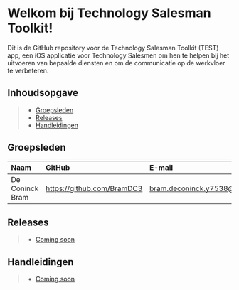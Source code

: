 # Welkom bij Technology Salesman Toolkit!

Dit is de GitHub repository voor de Technology Salesman Toolkit (TEST) app, een iOS applicatie voor Technology Salesmen om hen te helpen bij het uitvoeren van bepaalde diensten en om de communicatie op de werkvloer te verbeteren.

## Inhoudsopgave

> - [Groepsleden](#groepsleden)
> - [Releases](#releases)
> - [Handleidingen](#handleidingen)


## Groepsleden

| Naam     | GitHub                        | E-mail                               |
| :---     | :---                          | :---                                |
| De Coninck Bram | <https://github.com/BramDC3> | [bram.deconinck.y7538@student.hogent.be](mailto:bram.deconinck.y7538@student.hogent.be) |

## Releases
> - [Coming soon](#)

## Handleidingen

> - [Coming soon](#)
